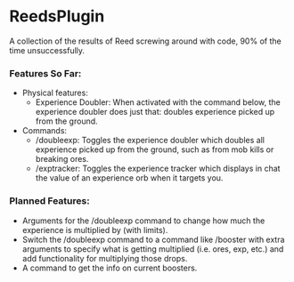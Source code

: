 # ReedsPlugin
A collection of the results of Reed screwing around with code, 90% of the time unsuccessfully.

### Features So Far:
- Physical features:
  - Experience Doubler:
    When activated with the command below, the experience doubler does just that: doubles experience picked up from the ground.
- Commands:
  - /doubleexp:
    Toggles the experience doubler which doubles all experience picked up from the ground, such as from mob kills or breaking ores.
  - /exptracker:
    Toggles the experience tracker which displays in chat the value of an experience orb when it targets you.

### Planned Features:
- Arguments for the /doubleexp command to change how much the experience is multiplied by (with limits).
- Switch the /doubleexp command to a command like /booster with extra arguments to specify what is getting multiplied (i.e. ores, exp, etc.) and add functionality for multiplying those drops.
- A command to get the info on current boosters.
